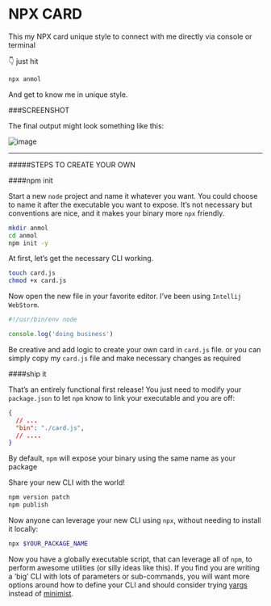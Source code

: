 # NPX CARD
This my NPX card unique style to connect with me directly via console or terminal

👇 just hit 
```bash
npx anmol
```
And get to know me in unique style.

###SCREENSHOT

The final output might look something like this:

![image](https://user-images.githubusercontent.com/15426564/91656824-92357080-ead9-11ea-9486-36e567ecca88.png)


<hr/>

#####STEPS TO CREATE YOUR OWN

####npm init

Start a new `node` project and name it whatever you want. You could choose to name it after the executable you want to expose. It’s not necessary but conventions are nice, and it makes your binary more `npx` friendly.

```bash
mkdir anmol
cd anmol
npm init -y
```
At first, let’s get the necessary CLI working.

```bash
touch card.js
chmod +x card.js
```
Now open the new file in your favorite editor. I’ve been using `Intellij WebStorm`.

```javascript
#!/usr/bin/env node

console.log('doing business')
```
Be creative and add logic to create your own card in `card.js` file.
or you can simply copy my `card.js` file and make necessary changes as required

####ship it

That’s an entirely functional first release! You just need to modify your `package.json` to let `npm` know to link your executable and you are off:

```json
{
  // ...
  "bin": "./card.js",
  // ....
}
```
By default, `npm` will expose your binary using the same name as your package

Share your new CLI with the world!

```bash
npm version patch
npm publish
```

Now anyone can leverage your new CLI using `npx`, without needing to install it locally:

```bash
npx $YOUR_PACKAGE_NAME
```

Now you have a globally executable script, that can leverage all of `npm`, to perform awesome utilities (or silly ideas like this). If you find you are writing a ‘big’ CLI with lots of parameters or sub-commands, you will want more options around how to define your CLI and should consider trying [yargs](https://www.npmjs.com/package/yargs) instead of [minimist](https://www.npmjs.com/package/minimist).
